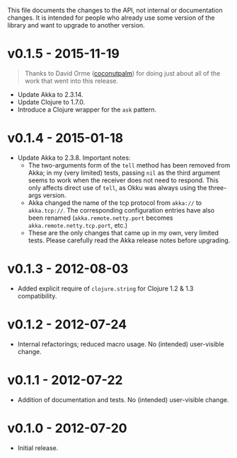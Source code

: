 This file documents the changes to the API, not internal or documentation
changes. It is intended for people who already use some version of the library
and want to upgrade to another version.

# v0.1.5 - 2015-11-19

> Thanks to David Orme ([coconutpalm](https://github.com/coconutpalm)) for
> doing just about all of the work that went into this release.

- Update Akka to 2.3.14.
- Update Clojure to 1.7.0.
- Introduce a Clojure wrapper for the `ask` pattern.

# v0.1.4 - 2015-01-18

- Update Akka to 2.3.8. Important notes:
  * The two-arguments form of the `tell` method has been removed from Akka; in
    my (very limited) tests, passing `nil` as the third argument seems to work
    when the receiver does not need to respond. This only affects direct use of
    `tell`, as Okku was always using the three-args version.
  * Akka changed the name of the tcp protocol from `akka://` to `akka.tcp://`.
    The corresponding configuration entries have also been renamed
    (`akka.remote.netty.port` becomes `akka.remote.netty.tcp.port`, etc.)
  * These are the only changes that came up in my own, very limited tests.
    Please carefully read the Akka release notes before upgrading.

# v0.1.3 - 2012-08-03

- Added explicit require of `clojure.string` for Clojure 1.2 & 1.3 compatibility.

# v0.1.2 - 2012-07-24

- Internal refactorings; reduced macro usage. No (intended) user-visible change.

# v0.1.1 - 2012-07-22

- Addition of documentation and tests. No (intended) user-visible change.

# v0.1.0 - 2012-07-20

- Initial release.
